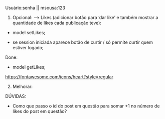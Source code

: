 Usuário:senha || msousa:123

1. Opcional:
—> Likes (adicionar botão para ‘dar like’ e também mostrar a quantidade de likes cada publicação teve):
- model setLikes;

- se session iniciada aparece botão de curtir / só permite curtir quem estiver logado;

Done: 
- model getLikes; 

https://fontawesome.com/icons/heart?style=regular


2. Melhorar:


DÚVIDAS:

- Como que passo o id do post em questão para somar +1 no número de likes do post em questão?
